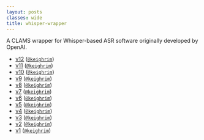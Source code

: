 ```yaml
---
layout: posts
classes: wide
title: whisper-wrapper
---
```

A CLAMS wrapper for Whisper-based ASR software originally developed by OpenAI.
- [v12](v12) ([`@keighrim`](https://github.com/keighrim))
- [v11](v11) ([`@keighrim`](https://github.com/keighrim))
- [v10](v10) ([`@keighrim`](https://github.com/keighrim))
- [v9](v9) ([`@keighrim`](https://github.com/keighrim))
- [v8](v8) ([`@keighrim`](https://github.com/keighrim))
- [v7](v7) ([`@keighrim`](https://github.com/keighrim))
- [v6](v6) ([`@keighrim`](https://github.com/keighrim))
- [v5](v5) ([`@keighrim`](https://github.com/keighrim))
- [v4](v4) ([`@keighrim`](https://github.com/keighrim))
- [v3](v3) ([`@keighrim`](https://github.com/keighrim))
- [v2](v2) ([`@keighrim`](https://github.com/keighrim))
- [v1](v1) ([`@keighrim`](https://github.com/keighrim))
